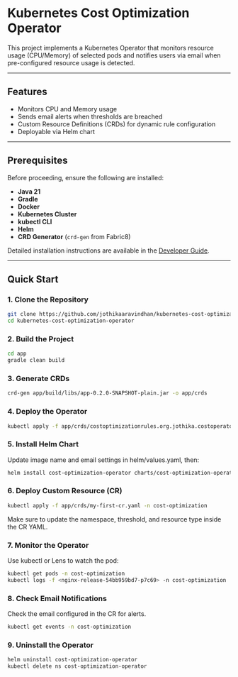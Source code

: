 # Kubernetes Cost Optimization Operator

This project implements a Kubernetes Operator that monitors resource usage (CPU/Memory) of selected pods and notifies users via email when pre-configured resource usage is detected.

---

## Features

- Monitors CPU and Memory usage
- Sends email alerts when thresholds are breached
- Custom Resource Definitions (CRDs) for dynamic rule configuration
- Deployable via Helm chart

---

## Prerequisites

Before proceeding, ensure the following are installed:

- **Java 21**
- **Gradle**
- **Docker**
- **Kubernetes Cluster** 
- **kubectl CLI**
- **Helm**
- **CRD Generator** (`crd-gen` from Fabric8)

Detailed installation instructions are available in the [Developer Guide](Developer-Guide.md).

---

## Quick Start

### 1. Clone the Repository

```bash
git clone https://github.com/jothikaaravindhan/kubernetes-cost-optimization-operator.git
cd kubernetes-cost-optimization-operator
```
### 2. Build the Project

```bash 
cd app
gradle clean build
```
### 3. Generate CRDs

```bash
crd-gen app/build/libs/app-0.2.0-SNAPSHOT-plain.jar -o app/crds
```
### 4. Deploy the Operator

```bash
kubectl apply -f app/crds/costoptimizationrules.org.jothika.costoperator-v1.yml
```
### 5.  Install Helm Chart
Update image name and email settings in helm/values.yaml, then:

```bash
helm install cost-optimization-operator charts/cost-optimization-operator
```
### 6. Deploy Custom Resource (CR)
```bash
kubectl apply -f app/crds/my-first-cr.yaml -n cost-optimization
```
Make sure to update the namespace, threshold, and resource type inside the CR YAML.

### 7. Monitor the Operator
Use kubectl or Lens to watch the pod:
```bash
kubectl get pods -n cost-optimization
kubectl logs -f <nginx-release-54bb959bd7-p7c69> -n cost-optimization
```

### 8. Check Email Notifications
Check the email configured in the CR for alerts.
```bash
kubectl get events -n cost-optimization
```

### 9. Uninstall the Operator
```bash
helm uninstall cost-optimization-operator 
kubectl delete ns cost-optimization-operator 
```




